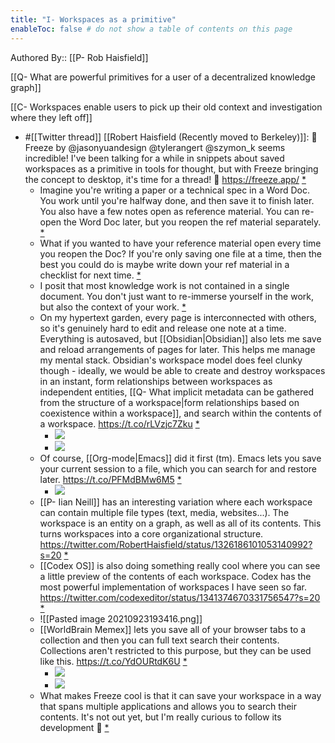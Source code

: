 ```yaml
---
title: "I- Workspaces as a primitive"
enableToc: false # do not show a table of contents on this page
---
```

Authored By:: [[P- Rob Haisfield]]

[[Q- What are powerful primitives for a user of a decentralized knowledge graph]]

[[C- Workspaces enable users to pick up their old context and investigation where they left off]]

- #[[Twitter thread]] [[Robert Haisfield (Recently moved to Berkeley)]]: 🤯️ Freeze by @jasonyuandesign @tylerangert  @szymon_k seems incredible! I've been talking for a while in snippets about saved workspaces as a primitive in tools for thought, but with Freeze bringing the concept to desktop, it's time for a thread! 🧵️ https://freeze.app/ [*](https://twitter.com/RobertHaisfield/status/1359542159838502913)
  - Imagine you're writing a paper or a technical spec in a Word Doc. You work until you're halfway done, and then save it to finish later. You also have a few notes open as reference material. You can re-open the Word Doc later, but you reopen the ref material separately. [*](https://twitter.com/RobertHaisfield/status/1359542160794730496)
  - What if you wanted to have your reference material open every time you reopen the Doc? If you're only saving one file at a time, then the best you could do is maybe write down your ref material in a checklist for next time. [*](https://twitter.com/RobertHaisfield/status/1359542161767886857)
  - I posit that most knowledge work is not contained in a single document. You don't just want to re-immerse yourself in the work, but also the context of your work. [*](https://twitter.com/RobertHaisfield/status/1359542163021914115)
  - On my hypertext garden, every page is interconnected with others, so it's genuinely hard to edit and release one note at a time. Everything is autosaved, but [[Obsidian|Obsidian]] also lets me save and reload arrangements of pages for later. This helps me manage my mental stack. Obsidian's workspace model does feel clunky though - ideally, we would be able to create and destroy workspaces in an instant, form relationships between workspaces as independent entities, [[Q- What implicit metadata can be gathered from the structure of a workspace|form relationships based on coexistence within a workspace]], and search within the contents of a workspace. https://t.co/rLVzjc7Zku [*](https://twitter.com/RobertHaisfield/status/1359542180264747008)
    - ![](https://pbs.twimg.com/media/Et4QZVxXcAcEmWD.jpg)
    - ![](https://pbs.twimg.com/media/Et4QaAKXEAsa6UQ.jpg)
  - Of course, [[Org-mode|Emacs]] did it first (tm). Emacs lets you save your current session to a file, which you can search for and restore later. https://t.co/PFMdBMw6M5 [*](https://twitter.com/RobertHaisfield/status/1359542200397365252)
    - ![](https://pbs.twimg.com/media/Et4QbL7WQAc7wFp.jpg)
  - [[P- Iian Neill]] has an interesting variation where each workspace can contain multiple file types (text, media, websites...). The workspace is an entity on a graph, as well as all of its contents. This turns workspaces into a core organizational structure. https://twitter.com/RobertHaisfield/status/1326186101053140992?s=20 [*](https://twitter.com/RobertHaisfield/status/1359542202343583749)
  - [[Codex OS]] is also doing something really cool where you can see a little preview of the contents of each workspace. Codex has the most powerful implementation of workspaces I have seen so far. https://twitter.com/codexeditor/status/1341374670331756547?s=20 [*](https://twitter.com/RobertHaisfield/status/1359542203685732356)
  - ![[Pasted image 20210923193416.png]]
  - [[WorldBrain Memex]] lets you save all of your browser tabs to a collection and then you can full text search their contents. Collections aren't restricted to this purpose, but they can be used like this. https://t.co/YdOURtdK6U [*](https://twitter.com/RobertHaisfield/status/1359542237722533888)
    - ![](https://pbs.twimg.com/media/Et4Qc_oWQAA80Pk.jpg)
    - ![](https://pbs.twimg.com/media/Et4QdacWgAQdXEC.jpg)
  - What makes Freeze cool is that it can save your workspace in a way that spans multiple applications and allows you to search their contents. It's not out yet, but I'm really curious to follow its development 👀️ [*](https://twitter.com/RobertHaisfield/status/1359542239811280903)